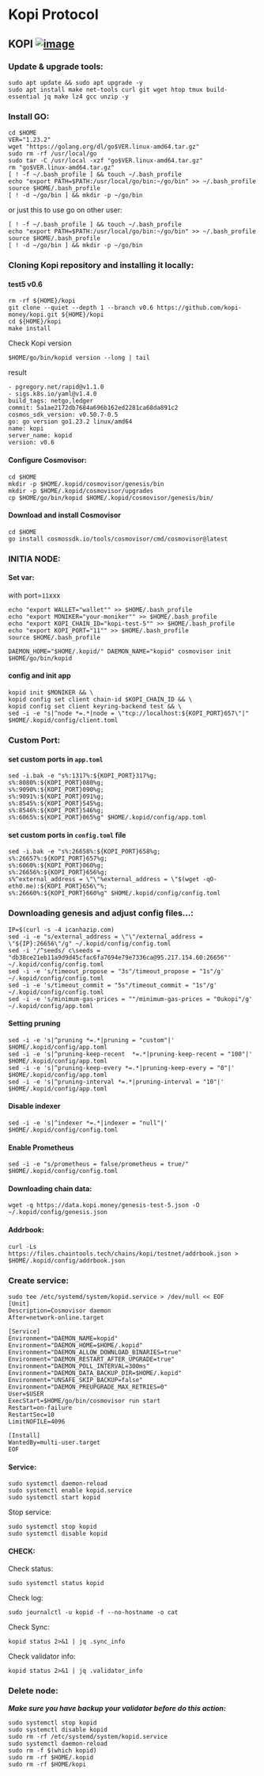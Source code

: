 # Kopi Protocol

## KOPI [![image](https://private-user-images.githubusercontent.com/130622293/380438462-b4719195-1938-45e5-b9c4-dac2dad333bf.png?jwt=eyJhbGciOiJIUzI1NiIsInR5cCI6IkpXVCJ9.eyJpc3MiOiJnaXRodWIuY29tIiwiYXVkIjoicmF3LmdpdGh1YnVzZXJjb250ZW50LmNvbSIsImtleSI6ImtleTUiLCJleHAiOjE3MzAzOTAxNjEsIm5iZiI6MTczMDM4OTg2MSwicGF0aCI6Ii8xMzA2MjIyOTMvMzgwNDM4NDYyLWI0NzE5MTk1LTE5MzgtNDVlNS1iOWM0LWRhYzJkYWQzMzNiZi5wbmc\_WC1BbXotQWxnb3JpdGhtPUFXUzQtSE1BQy1TSEEyNTYmWC1BbXotQ3JlZGVudGlhbD1BS0lBVkNPRFlMU0E1M1BRSzRaQSUyRjIwMjQxMDMxJTJGdXMtZWFzdC0xJTJGczMlMkZhd3M0X3JlcXVlc3QmWC1BbXotRGF0ZT0yMDI0MTAzMVQxNTUxMDFaJlgtQW16LUV4cGlyZXM9MzAwJlgtQW16LVNpZ25hdHVyZT1hZDY5NWVmMjdkOGViMjgxYzM5ODliNTQ4MDk5OGZmMWE0YjhlMDhiYmI1MDU3YjVjZDUzYjQxMTA2Y2U4NmYxJlgtQW16LVNpZ25lZEhlYWRlcnM9aG9zdCJ9.uuyWtEKletkD2H5I8cATDCTm7sx46OsVCfVEG13848I)](https://private-user-images.githubusercontent.com/130622293/380438462-b4719195-1938-45e5-b9c4-dac2dad333bf.png?jwt=eyJhbGciOiJIUzI1NiIsInR5cCI6IkpXVCJ9.eyJpc3MiOiJnaXRodWIuY29tIiwiYXVkIjoicmF3LmdpdGh1YnVzZXJjb250ZW50LmNvbSIsImtleSI6ImtleTUiLCJleHAiOjE3MzAzOTAxNjEsIm5iZiI6MTczMDM4OTg2MSwicGF0aCI6Ii8xMzA2MjIyOTMvMzgwNDM4NDYyLWI0NzE5MTk1LTE5MzgtNDVlNS1iOWM0LWRhYzJkYWQzMzNiZi5wbmc\_WC1BbXotQWxnb3JpdGhtPUFXUzQtSE1BQy1TSEEyNTYmWC1BbXotQ3JlZGVudGlhbD1BS0lBVkNPRFlMU0E1M1BRSzRaQSUyRjIwMjQxMDMxJTJGdXMtZWFzdC0xJTJGczMlMkZhd3M0X3JlcXVlc3QmWC1BbXotRGF0ZT0yMDI0MTAzMVQxNTUxMDFaJlgtQW16LUV4cGlyZXM9MzAwJlgtQW16LVNpZ25hdHVyZT1hZDY5NWVmMjdkOGViMjgxYzM5ODliNTQ4MDk5OGZmMWE0YjhlMDhiYmI1MDU3YjVjZDUzYjQxMTA2Y2U4NmYxJlgtQW16LVNpZ25lZEhlYWRlcnM9aG9zdCJ9.uuyWtEKletkD2H5I8cATDCTm7sx46OsVCfVEG13848I)



### Update & upgrade tools:



```
sudo apt update && sudo apt upgrade -y
sudo apt install make net-tools curl git wget htop tmux build-essential jq make lz4 gcc unzip -y
```

### Install GO:



```
cd $HOME
VER="1.23.2"
wget "https://golang.org/dl/go$VER.linux-amd64.tar.gz"
sudo rm -rf /usr/local/go
sudo tar -C /usr/local -xzf "go$VER.linux-amd64.tar.gz"
rm "go$VER.linux-amd64.tar.gz"
[ ! -f ~/.bash_profile ] && touch ~/.bash_profile
echo "export PATH=$PATH:/usr/local/go/bin:~/go/bin" >> ~/.bash_profile
source $HOME/.bash_profile
[ ! -d ~/go/bin ] && mkdir -p ~/go/bin
```

or just this to use go on other user:

```
[ ! -f ~/.bash_profile ] && touch ~/.bash_profile
echo "export PATH=$PATH:/usr/local/go/bin:~/go/bin" >> ~/.bash_profile
source $HOME/.bash_profile
[ ! -d ~/go/bin ] && mkdir -p ~/go/bin
```

### Cloning Kopi repository and installing it locally:



#### test5 v0.6



```
rm -rf ${HOME}/kopi
git clone --quiet --depth 1 --branch v0.6 https://github.com/kopi-money/kopi.git ${HOME}/kopi
cd ${HOME}/kopi
make install
```

Check Kopi version

```
$HOME/go/bin/kopid version --long | tail
```

result

```
- pgregory.net/rapid@v1.1.0
- sigs.k8s.io/yaml@v1.4.0
build_tags: netgo,ledger
commit: 5a1ae2172db7684a696b162ed2281ca68da891c2
cosmos_sdk_version: v0.50.7-0.5
go: go version go1.23.2 linux/amd64
name: kopi
server_name: kopid
version: v0.6
```

#### Configure Cosmovisor:



```
cd $HOME
mkdir -p $HOME/.kopid/cosmovisor/genesis/bin
mkdir -p $HOME/.kopid/cosmovisor/upgrades
cp $HOME/go/bin/kopid $HOME/.kopid/cosmovisor/genesis/bin/
```

#### Download and install Cosmovisor



```
cd $HOME
go install cosmossdk.io/tools/cosmovisor/cmd/cosmovisor@latest
```

### INITIA NODE:



#### Set var:



with port=`11`xxx

```
echo "export WALLET="wallet"" >> $HOME/.bash_profile
echo "export MONIKER="your-moniker"" >> $HOME/.bash_profile
echo "export KOPI_CHAIN_ID="kopi-test-5"" >> $HOME/.bash_profile
echo "export KOPI_PORT="11"" >> $HOME/.bash_profile
source $HOME/.bash_profile
```

```
DAEMON_HOME="$HOME/.kopid/" DAEMON_NAME="kopid" cosmovisor init $HOME/go/bin/kopid
```

#### config and init app



```
kopid init $MONIKER && \
kopid config set client chain-id $KOPI_CHAIN_ID && \
kopid config set client keyring-backend test && \
sed -i -e "s|^node *=.*|node = \"tcp://localhost:${KOPI_PORT}657\"|" $HOME/.kopid/config/client.toml
```

### Custom Port:



#### set custom ports in `app.toml`



```
sed -i.bak -e "s%:1317%:${KOPI_PORT}317%g;
s%:8080%:${KOPI_PORT}080%g;
s%:9090%:${KOPI_PORT}090%g;
s%:9091%:${KOPI_PORT}091%g;
s%:8545%:${KOPI_PORT}545%g;
s%:8546%:${KOPI_PORT}546%g;
s%:6065%:${KOPI_PORT}065%g" $HOME/.kopid/config/app.toml
```

#### set custom ports in `config.toml` file



```
sed -i.bak -e "s%:26658%:${KOPI_PORT}658%g;
s%:26657%:${KOPI_PORT}657%g;
s%:6060%:${KOPI_PORT}060%g;
s%:26656%:${KOPI_PORT}656%g;
s%^external_address = \"\"%external_address = \"$(wget -qO- eth0.me):${KOPI_PORT}656\"%;
s%:26660%:${KOPI_PORT}660%g" $HOME/.kopid/config/config.toml
```

### Downloading genesis and adjust config files...:



```
IP=$(curl -s -4 icanhazip.com)
sed -i -e "s/external_address = \"\"/external_address = \"${IP}:26656\"/g" ~/.kopid/config/config.toml
sed -i '/^seeds/ c\seeds = "db38ce21eb11a9d9d45cfac6fa7694e79e7336ca@95.217.154.60:26656"' ~/.kopid/config/config.toml
sed -i -e 's/timeout_propose = "3s"/timeout_propose = "1s"/g' ~/.kopid/config/config.toml
sed -i -e 's/timeout_commit = "5s"/timeout_commit = "1s"/g' ~/.kopid/config/config.toml
sed -i -e 's/minimum-gas-prices = ""/minimum-gas-prices = "0ukopi"/g' ~/.kopid/config/app.toml
```

#### Setting pruning



```
sed -i -e 's|^pruning *=.*|pruning = "custom"|' $HOME/.kopid/config/app.toml
sed -i -e 's|^pruning-keep-recent  *=.*|pruning-keep-recent = "100"|' $HOME/.kopid/config/app.toml
sed -i -e 's|^pruning-keep-every *=.*|pruning-keep-every = "0"|' $HOME/.kopid/config/app.toml
sed -i -e 's|^pruning-interval *=.*|pruning-interval = "10"|' $HOME/.kopid/config/app.toml
```

#### Disable indexer



```
sed -i -e 's|^indexer *=.*|indexer = "null"|' $HOME/.kopid/config/config.toml
```

#### Enable Prometheus



```
sed -i -e "s/prometheus = false/prometheus = true/" $HOME/.kopid/config/config.toml
```

#### Downloading chain data:



```
wget -q https://data.kopi.money/genesis-test-5.json -O ~/.kopid/config/genesis.json
```

#### Addrbook:



```
curl -Ls https://files.chaintools.tech/chains/kopi/testnet/addrbook.json > $HOME/.kopid/config/addrbook.json
```

### Create service:



```
sudo tee /etc/systemd/system/kopid.service > /dev/null << EOF
[Unit]
Description=Cosmovisor daemon
After=network-online.target

[Service]
Environment="DAEMON_NAME=kopid"
Environment="DAEMON_HOME=$HOME/.kopid"
Environment="DAEMON_ALLOW_DOWNLOAD_BINARIES=true"
Environment="DAEMON_RESTART_AFTER_UPGRADE=true"
Environment="DAEMON_POLL_INTERVAL=300ms"
Environment="DAEMON_DATA_BACKUP_DIR=$HOME/.kopid"
Environment="UNSAFE_SKIP_BACKUP=false"
Environment="DAEMON_PREUPGRADE_MAX_RETRIES=0"
User=$USER
ExecStart=$HOME/go/bin/cosmovisor run start
Restart=on-failure
RestartSec=10
LimitNOFILE=4096

[Install]
WantedBy=multi-user.target
EOF
```

#### Service:



```
sudo systemctl daemon-reload
sudo systemctl enable kopid.service
sudo systemctl start kopid
```

Stop service:

```
sudo systemctl stop kopid
sudo systemctl disable kopid
```

#### CHECK:



Check status:

```
sudo systemctl status kopid
```

Check log:

```
sudo journalctl -u kopid -f --no-hostname -o cat
```

Check Sync:

```
kopid status 2>&1 | jq .sync_info
```

Check validator info:

```
kopid status 2>&1 | jq .validator_info
```

### Delete node:



_**Make sure you have backup your validator before do this action:**_

```
sudo systemctl stop kopid
sudo systemctl disable kopid
sudo rm -rf /etc/systemd/system/kopid.service
sudo systemctl daemon-reload
sudo rm -f $(which kopid)
sudo rm -rf $HOME/.kopid
sudo rm -rf $HOME/kopi
```
